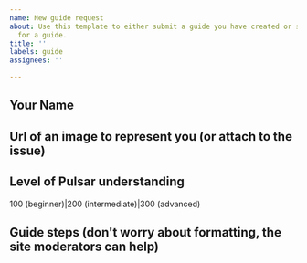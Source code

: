 ```yaml
---
name: New guide request
about: Use this template to either submit a guide you have created or suggest a topic
  for a guide.
title: ''
labels: guide
assignees: ''

---
```


<The issue title can be a suggested title for the content>

## Your Name

## Url of an image to represent you (or attach to the issue)

## Level of Pulsar understanding
100 (beginner)|200 (intermediate)|300 (advanced)

## Guide steps (don't worry about formatting, the site moderators can help)
